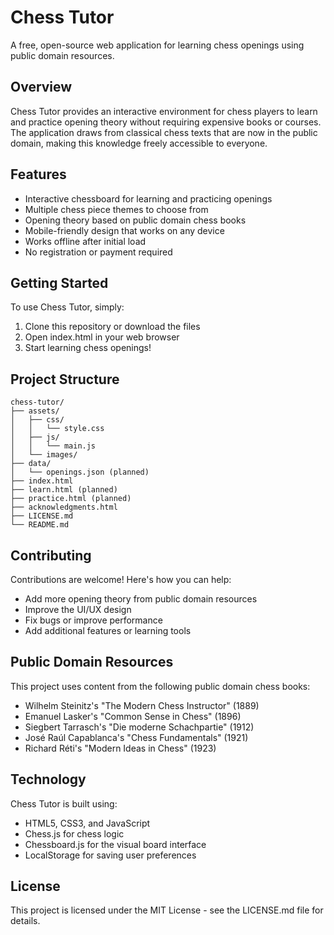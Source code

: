 # Chess Tutor

A free, open-source web application for learning chess openings using public domain resources.

## Overview

Chess Tutor provides an interactive environment for chess players to learn and practice opening theory without requiring expensive books or courses. The application draws from classical chess texts that are now in the public domain, making this knowledge freely accessible to everyone.

## Features

- Interactive chessboard for learning and practicing openings
- Multiple chess piece themes to choose from
- Opening theory based on public domain chess books
- Mobile-friendly design that works on any device
- Works offline after initial load
- No registration or payment required

## Getting Started

To use Chess Tutor, simply:

1. Clone this repository or download the files
2. Open index.html in your web browser
3. Start learning chess openings!

## Project Structure

```
chess-tutor/
├── assets/
│   ├── css/
│   │   └── style.css
│   ├── js/
│   │   └── main.js
│   └── images/
├── data/
│   └── openings.json (planned)
├── index.html
├── learn.html (planned)
├── practice.html (planned)
├── acknowledgments.html
├── LICENSE.md
└── README.md
```

## Contributing

Contributions are welcome! Here's how you can help:

- Add more opening theory from public domain resources
- Improve the UI/UX design
- Fix bugs or improve performance
- Add additional features or learning tools

## Public Domain Resources

This project uses content from the following public domain chess books:
- Wilhelm Steinitz's "The Modern Chess Instructor" (1889)
- Emanuel Lasker's "Common Sense in Chess" (1896)
- Siegbert Tarrasch's "Die moderne Schachpartie" (1912)
- José Raúl Capablanca's "Chess Fundamentals" (1921)
- Richard Réti's "Modern Ideas in Chess" (1923)

## Technology

Chess Tutor is built using:
- HTML5, CSS3, and JavaScript
- Chess.js for chess logic
- Chessboard.js for the visual board interface
- LocalStorage for saving user preferences

## License

This project is licensed under the MIT License - see the LICENSE.md file for details.